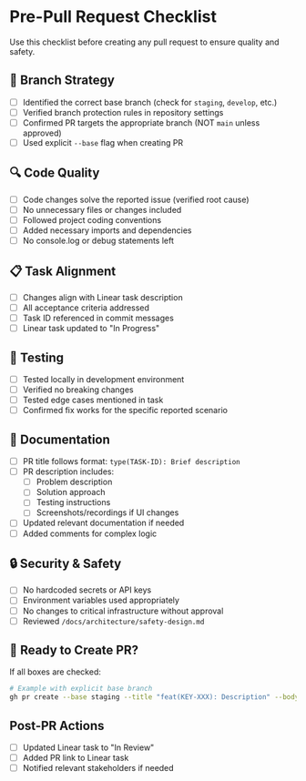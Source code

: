 # Pre-Pull Request Checklist

Use this checklist before creating any pull request to ensure quality and safety.

## 🎯 Branch Strategy
- [ ] Identified the correct base branch (check for `staging`, `develop`, etc.)
- [ ] Verified branch protection rules in repository settings
- [ ] Confirmed PR targets the appropriate branch (NOT `main` unless approved)
- [ ] Used explicit `--base` flag when creating PR

## 🔍 Code Quality
- [ ] Code changes solve the reported issue (verified root cause)
- [ ] No unnecessary files or changes included
- [ ] Followed project coding conventions
- [ ] Added necessary imports and dependencies
- [ ] No console.log or debug statements left

## 📋 Task Alignment
- [ ] Changes align with Linear task description
- [ ] All acceptance criteria addressed
- [ ] Task ID referenced in commit messages
- [ ] Linear task updated to "In Progress"

## 🧪 Testing
- [ ] Tested locally in development environment
- [ ] Verified no breaking changes
- [ ] Tested edge cases mentioned in task
- [ ] Confirmed fix works for the specific reported scenario

## 📝 Documentation
- [ ] PR title follows format: `type(TASK-ID): Brief description`
- [ ] PR description includes:
  - [ ] Problem description
  - [ ] Solution approach
  - [ ] Testing instructions
  - [ ] Screenshots/recordings if UI changes
- [ ] Updated relevant documentation if needed
- [ ] Added comments for complex logic

## 🔒 Security & Safety
- [ ] No hardcoded secrets or API keys
- [ ] Environment variables used appropriately
- [ ] No changes to critical infrastructure without approval
- [ ] Reviewed `/docs/architecture/safety-design.md`

## 🚀 Ready to Create PR?
If all boxes are checked:
```bash
# Example with explicit base branch
gh pr create --base staging --title "feat(KEY-XXX): Description" --body "..."
```

## Post-PR Actions
- [ ] Updated Linear task to "In Review"
- [ ] Added PR link to Linear task
- [ ] Notified relevant stakeholders if needed 